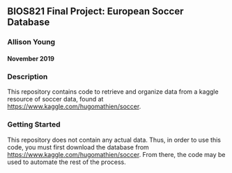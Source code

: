 ## BIOS821 Final Project: European Soccer Database
### Allison Young
#### November 2019

### Description

This repository contains code to retrieve and organize data from a kaggle resource of soccer data, 
found at https://www.kaggle.com/hugomathien/soccer.

### Getting Started

This repository does not contain any actual data. Thus, in order to use this code, you must first download the database
from https://www.kaggle.com/hugomathien/soccer. From there, the code may be used to automate the rest of the process.

